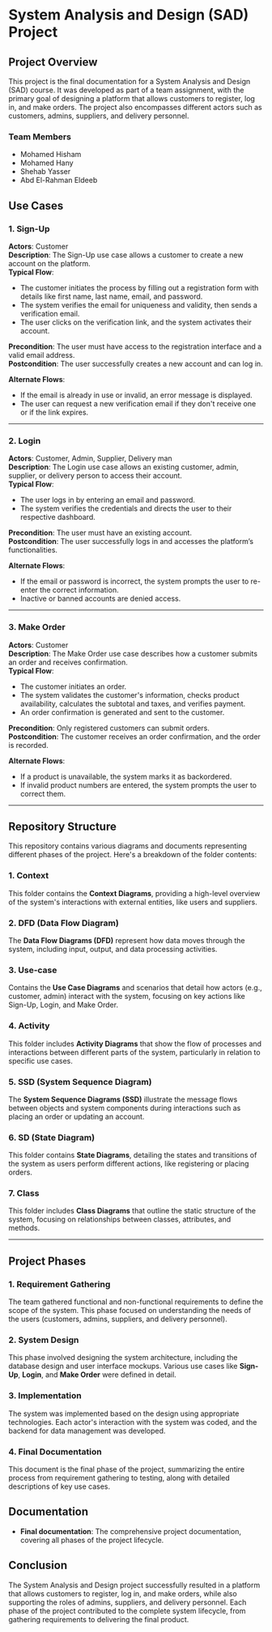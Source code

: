 # System Analysis and Design (SAD) Project

## Project Overview
This project is the final documentation for a System Analysis and Design (SAD) course. It was developed as part of a team assignment, with the primary goal of designing a platform that allows customers to register, log in, and make orders. The project also encompasses different actors such as customers, admins, suppliers, and delivery personnel.

### Team Members
- Mohamed Hisham
- Mohamed Hany
- Shehab Yasser
- Abd El-Rahman Eldeeb

## Use Cases

### 1. Sign-Up
**Actors**: Customer  
**Description**: The Sign-Up use case allows a customer to create a new account on the platform.  
**Typical Flow**:
- The customer initiates the process by filling out a registration form with details like first name, last name, email, and password.
- The system verifies the email for uniqueness and validity, then sends a verification email.
- The user clicks on the verification link, and the system activates their account.

**Precondition**: The user must have access to the registration interface and a valid email address.  
**Postcondition**: The user successfully creates a new account and can log in.  

**Alternate Flows**:
- If the email is already in use or invalid, an error message is displayed.
- The user can request a new verification email if they don't receive one or if the link expires.

---

### 2. Login
**Actors**: Customer, Admin, Supplier, Delivery man  
**Description**: The Login use case allows an existing customer, admin, supplier, or delivery person to access their account.  
**Typical Flow**:
- The user logs in by entering an email and password.
- The system verifies the credentials and directs the user to their respective dashboard.

**Precondition**: The user must have an existing account.  
**Postcondition**: The user successfully logs in and accesses the platform’s functionalities.  

**Alternate Flows**:
- If the email or password is incorrect, the system prompts the user to re-enter the correct information.
- Inactive or banned accounts are denied access.

---

### 3. Make Order
**Actors**: Customer  
**Description**: The Make Order use case describes how a customer submits an order and receives confirmation.  
**Typical Flow**:
- The customer initiates an order.
- The system validates the customer's information, checks product availability, calculates the subtotal and taxes, and verifies payment.
- An order confirmation is generated and sent to the customer.

**Precondition**: Only registered customers can submit orders.  
**Postcondition**: The customer receives an order confirmation, and the order is recorded.  

**Alternate Flows**:
- If a product is unavailable, the system marks it as backordered.
- If invalid product numbers are entered, the system prompts the user to correct them.

---

## Repository Structure
This repository contains various diagrams and documents representing different phases of the project. Here's a breakdown of the folder contents:

### 1. Context
This folder contains the **Context Diagrams**, providing a high-level overview of the system's interactions with external entities, like users and suppliers.

### 2. DFD (Data Flow Diagram)
The **Data Flow Diagrams (DFD)** represent how data moves through the system, including input, output, and data processing activities.

### 3. Use-case
Contains the **Use Case Diagrams** and scenarios that detail how actors (e.g., customer, admin) interact with the system, focusing on key actions like Sign-Up, Login, and Make Order.

### 4. Activity
This folder includes **Activity Diagrams** that show the flow of processes and interactions between different parts of the system, particularly in relation to specific use cases.

### 5. SSD (System Sequence Diagram)
The **System Sequence Diagrams (SSD)** illustrate the message flows between objects and system components during interactions such as placing an order or updating an account.

### 6. SD (State Diagram)
This folder contains **State Diagrams**, detailing the states and transitions of the system as users perform different actions, like registering or placing orders.

### 7. Class
This folder includes **Class Diagrams** that outline the static structure of the system, focusing on relationships between classes, attributes, and methods.

---

## Project Phases

### 1. Requirement Gathering
The team gathered functional and non-functional requirements to define the scope of the system. This phase focused on understanding the needs of the users (customers, admins, suppliers, and delivery personnel).

### 2. System Design
This phase involved designing the system architecture, including the database design and user interface mockups. Various use cases like **Sign-Up**, **Login**, and **Make Order** were defined in detail.

### 3. Implementation
The system was implemented based on the design using appropriate technologies. Each actor's interaction with the system was coded, and the backend for data management was developed.

### 4. Final Documentation
This document is the final phase of the project, summarizing the entire process from requirement gathering to testing, along with detailed descriptions of key use cases.

## Documentation
- **Final documentation**: The comprehensive project documentation, covering all phases of the project lifecycle.

## Conclusion
The System Analysis and Design project successfully resulted in a platform that allows customers to register, log in, and make orders, while also supporting the roles of admins, suppliers, and delivery personnel. Each phase of the project contributed to the complete system lifecycle, from gathering requirements to delivering the final product.
